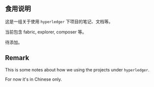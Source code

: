 ## 食用说明

这是一组关于使用 `hyperledger` 下项目的笔记、文档等。

当前包含 fabric, explorer, composer 等。

待添加。

## Remark

This is some notes about how we using the projects under `hyperledger`.

For now it's in Chinese only.